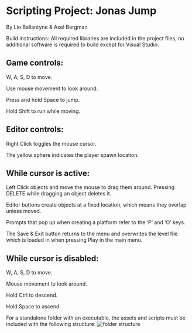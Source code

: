 # Scripting Project: Jonas Jump

By Lio Ballantyne & Axel Bergman

Build instructions: All required libraries are included in the project files, no additional software is required to build except for Visual Studio.

## Game controls:
  W, A, S, D to move.

  Use mouse movement to look around. 

  Press and hold Space to jump.

  Hold Shift to run while moving.
  

## Editor controls:

  Right Click toggles the mouse cursor.

  The yellow sphere indicates the player spawn location.
  

## While cursor is active:

Left Click objects and move the mouse to drag them around.
Pressing DELETE while dragging an object deletes it.

  Editor buttons create objects at a fixed location, which means they overlap unless 
  moved.
  
  Prompts that pop up when creating a platform refer to the ‘P’ and ‘O’ keys.
  
  The Save & Exit button returns to the menu and overwrites the level file which is loaded
  in when pressing Play in the main menu.

  
## While cursor is disabled:

  W, A, S, D to move.
  
  Mouse movement to look around.
  
  Hold Ctrl to descend.
  
  Hold Space to ascend.

For a standalone folder with an executable, the assets and scripts must be included with the following structure:
![folder structure](https://github.com/user-attachments/assets/3092f26c-e82b-4cdb-ac09-3d1530e2dfa1)
